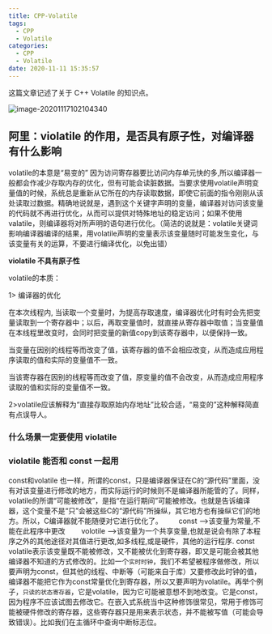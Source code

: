 ```yaml
---
title: CPP-Volatile
tags:
  - CPP
  - Volatile
categories:
  - CPP
  - Volatile
date: 2020-11-11 15:35:57
---
```


这篇文章记述了关于 C++ Volatile 的知识点。

<!--more-->

![image-20201117102104340](https://i.loli.net/2020/11/17/mq1MUCPH37lSAFI.png)

## 阿里：violatile 的作用，是否具有原子性，对编译器有什么影响

volatile的本意是“易变的” 因为访问寄存器要比访问内存单元快的多,所以编译器一般都会作减少存取内存的优化，但有可能会读脏数据。当要求使用volatile声明变量值的时候，系统总是重新从它所在的内存读取数据，即使它前面的指令刚刚从该处读取过数据。精确地说就是，遇到这个关键字声明的变量，编译器对访问该变量的代码就不再进行优化，从而可以提供对特殊地址的稳定访问；如果不使用valatile，则编译器将对所声明的语句进行优化。（简洁的说就是：volatile关键词影响编译器编译的结果，用volatile声明的变量表示该变量随时可能发生变化，与该变量有关的运算，不要进行编译优化，以免出错）

**violatile 不具有原子性**

volatile的本质：

1> 编译器的优化

在本次线程内, 当读取一个变量时，为提高存取速度，编译器优化时有时会先把变量读取到一个寄存器中；以后，再取变量值时，就直接从寄存器中取值；当变量值在本线程里改变时，会同时把变量的新值copy到该寄存器中，以便保持一致。

当变量在因别的线程等而改变了值，该寄存器的值不会相应改变，从而造成应用程序读取的值和实际的变量值不一致。

当该寄存器在因别的线程等而改变了值，原变量的值不会改变，从而造成应用程序读取的值和实际的变量值不一致。

2>volatile应该解释为“直接存取原始内存地址”比较合适，“易变的”这种解释简直有点误导人。

### 什么场景一定要使用 violatile

### violatile 能否和 const 一起用

const和volatile 也一样，所谓的const，只是编译器保证在C的“源代码”里面，没有对该变量进行修改的地方，而实际运行的时候则不是编译器所能管的了。同样，volatile的所谓“可能被修改”，是指“在运行期间”可能被修改。也就是告诉编译器，这个变量不是“只”会被这些C的“源代码”所操纵，其它地方也有操纵它们的地方。所以，C编译器就不能随便对它进行优化了。
　　const –>该变量为常量,不能在此程序中更改
　　volotile –>该变量为一个共享变量,也就是说会有除了本程序之外的其他途径对其值进行更改,如多线程,或是硬件，其他的运行程序.
const volatile表示该变量既不能被修改，又不能被优化到寄存器，即又是可能会被其他编译器不知道的方式修改的。比如一个`实时时钟`，我们不希望被程序做修改，所以要声明为const，但其他的线程、中断等（可能来自于库）又要修改此时钟的值，编译器不能把它作为const常量优化到寄存器，所以又要声明为volatile。再举个例子，`只读的状态寄存器`，它是volatile，因为它可能被意想不到地改变。它是const，因为程序不应该试图去修改它。在嵌入式系统当中这种修饰很常见，常用于修饰可能被硬件修改的寄存器，这些寄存器只是用来表示状态，并不能被写值（可能会导致错误）。比如我们在主循环中查询中断标志位。
